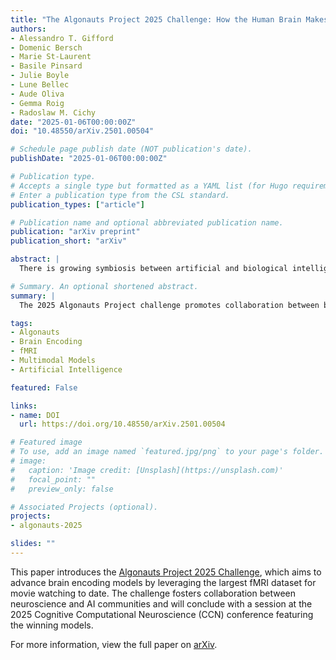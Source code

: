 ```yaml
---
title: "The Algonauts Project 2025 Challenge: How the Human Brain Makes Sense of Multimodal Movies"
authors:
- Alessandro T. Gifford
- Domenic Bersch
- Marie St-Laurent
- Basile Pinsard
- Julie Boyle
- Lune Bellec
- Aude Oliva
- Gemma Roig
- Radoslaw M. Cichy
date: "2025-01-06T00:00:00Z"
doi: "10.48550/arXiv.2501.00504"

# Schedule page publish date (NOT publication's date).
publishDate: "2025-01-06T00:00:00Z"

# Publication type.
# Accepts a single type but formatted as a YAML list (for Hugo requirements).
# Enter a publication type from the CSL standard.
publication_types: ["article"]

# Publication name and optional abbreviated publication name.
publication: "arXiv preprint"
publication_short: "arXiv"

abstract: |
  There is growing symbiosis between artificial and biological intelligence sciences: neural principles inspire new intelligent machines, which are in turn used to advance our theoretical understanding of the brain. To promote further collaboration between biological and artificial intelligence researchers, we introduce the 2025 edition of the Algonauts Project challenge: How the Human Brain Makes Sense of Multimodal Movies. In collaboration with the Courtois Project on Neuronal Modelling (CNeuroMod), this edition aims to bring forth a new generation of brain encoding models that are multimodal and that generalize well beyond their training distribution, by training them on the largest dataset of fMRI responses to movie watching available to date.

# Summary. An optional shortened abstract.
summary: |
  The 2025 Algonauts Project challenge promotes collaboration between biological and artificial intelligence, leveraging the largest dataset of fMRI responses to movie watching.

tags:
- Algonauts
- Brain Encoding
- fMRI
- Multimodal Models
- Artificial Intelligence

featured: False

links:
- name: DOI
  url: https://doi.org/10.48550/arXiv.2501.00504

# Featured image
# To use, add an image named `featured.jpg/png` to your page's folder. 
# image:
#   caption: 'Image credit: [Unsplash](https://unsplash.com)'
#   focal_point: ""
#   preview_only: false

# Associated Projects (optional).
projects:
- algonauts-2025

slides: ""
---
```


This paper introduces the [Algonauts Project 2025 Challenge](https://algonautsproject.com/), which aims to advance brain encoding models by leveraging the largest fMRI dataset for movie watching to date. The challenge fosters collaboration between neuroscience and AI communities and will conclude with a session at the 2025 Cognitive Computational Neuroscience (CCN) conference featuring the winning models.

For more information, view the full paper on [arXiv](https://arxiv.org/abs/2501.00504).

